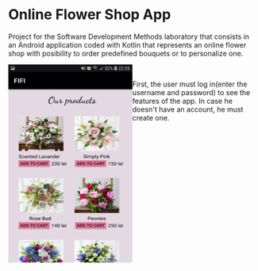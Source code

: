 # Online Flower Shop App

Project for the Software Development Methods laboratory that consists in an Android application coded with Kotlin that represents an online flower shop with posibility to order predefined bouquets or to personalize one. 

<div>
<a href="url"><img src="screenshots/home.jpg" align="left" height="400" width="250" display = "block"></a><br/>
</div>

First, the user must log in(enter the username and password) to see the features of the app. In case he doesn't have an account, he must create one.  
